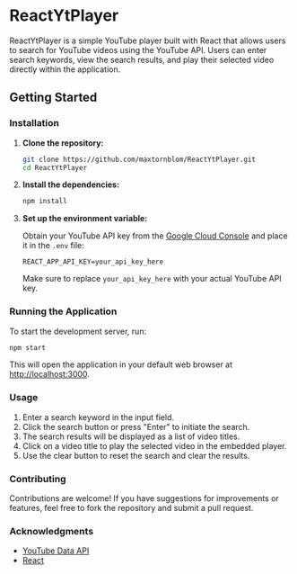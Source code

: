 # ReactYtPlayer

ReactYtPlayer is a simple YouTube player built with React that allows users to search for YouTube videos using the YouTube API. 
Users can enter search keywords, view the search results, and play their selected video directly within the application.

## Getting Started

### Installation

1. **Clone the repository:**

   ```bash
   git clone https://github.com/maxtornblom/ReactYtPlayer.git
   cd ReactYtPlayer
   ```

2. **Install the dependencies:**

   ```bash
   npm install
   ```

3. **Set up the environment variable:**

   Obtain your YouTube API key from the [Google Cloud Console](https://console.cloud.google.com/welcome?project=cedar-channel-395321) and place it in the `.env` file:

   ```
   REACT_APP_API_KEY=your_api_key_here
   ```

   Make sure to replace `your_api_key_here` with your actual YouTube API key.

### Running the Application

To start the development server, run:

```bash
npm start
```

This will open the application in your default web browser at [http://localhost:3000](http://localhost:3000).

### Usage

1. Enter a search keyword in the input field.
2. Click the search button or press "Enter" to initiate the search.
3. The search results will be displayed as a list of video titles.
4. Click on a video title to play the selected video in the embedded player.
5. Use the clear button to reset the search and clear the results.

### Contributing

Contributions are welcome! If you have suggestions for improvements or features, feel free to fork the repository and submit a pull request.


### Acknowledgments

- [YouTube Data API](https://developers.google.com/youtube/v3)
- [React](https://reactjs.org/)
